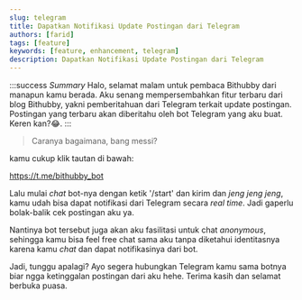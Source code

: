 ```yaml
---
slug: telegram
title: Dapatkan Notifikasi Update Postingan dari Telegram
authors: [farid]
tags: [feature]
keywords: [feature, enhancement, telegram]
description: Dapatkan Notifikasi Update Postingan dari Telegram
---
```


:::success _Summary_
Halo, selamat malam untuk pembaca Bithubby dari manapun kamu berada. Aku senang mempersembahkan fitur terbaru dari blog Bithubby, yakni pemberitahuan dari Telegram terkait update postingan. Postingan yang terbaru akan diberitahu oleh bot Telegram yang aku buat. Keren kan?😂.
:::

<!-- truncate -->

> Caranya bagaimana, bang messi?

kamu cukup klik tautan di bawah:

https://t.me/bithubby_bot

Lalu mulai _chat_ bot-nya dengan ketik '/start' dan kirim dan _jeng jeng jeng_, kamu udah bisa dapat notifikasi dari Telegram secara _real time_. Jadi gaperlu bolak-balik cek postingan aku ya.

Nantinya bot tersebut juga akan aku fasilitasi untuk chat _anonymous_, sehingga kamu bisa feel free chat sama aku tanpa diketahui identitasnya karena kamu _chat_ dan dapat notifikasinya dari bot.

Jadi, tunggu apalagi? Ayo segera hubungkan Telegram kamu sama botnya biar ngga ketinggalan postingan dari aku hehe. Terima kasih dan selamat berbuka puasa.
